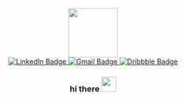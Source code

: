 <div id="header" align="center">
  <img src="https://media.giphy.com/media/hVm2JYyoGy7MGqX4H8/giphy.gif" width="100"/>
</div>
<div id="badges" align="center">
  <a href="#">
    <img src="https://img.shields.io/badge/LinkedIn-black?style=for-the-badge&logo=linkedin&logoColor=white" alt="LinkedIn Badge"/>
  </a>
  <a href="#">
    <img src="https://img.shields.io/badge/Gmail-black?style=for-the-badge&logo=gmail&logoColor=white" alt="Gmail Badge"/>
  </a>
  <a href="#">
    <img src="https://img.shields.io/badge/Dribbble-black?style=for-the-badge&logo=dribbble&logoColor=white" alt="Dribbble Badge"/>
  </a>
</div>

<h3 align="Center">
  hi there
  <img src="https://media.giphy.com/media/3ohhwMDyS6rv3sB8yI/giphy.gif" width="30px"/>
</h3>
